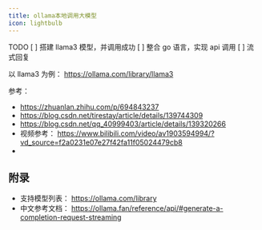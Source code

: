 ```yaml
---
title: ollama本地调用大模型
icon: lightbulb
---
```



> 

TODO
[ ] 搭建 llama3 模型，并调用成功
[ ] 整合 go 语言，实现 api 调用
[ ] 流式回复


以 llama3 为例： https://ollama.com/library/llama3




参考：
- https://zhuanlan.zhihu.com/p/694843237
- https://blog.csdn.net/tirestay/article/details/139744309
- https://blog.csdn.net/qq_40999403/article/details/139320266
- 视频参考： https://www.bilibili.com/video/av1903594994/?vd_source=f2a0231e07e27f42fa11f05024479cb8
- 



## 附录

- 支持模型列表： https://ollama.com/library
- 中文参考文档： https://ollama.fan/reference/api/#generate-a-completion-request-streaming



